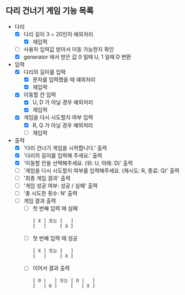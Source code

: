 ## 다리 건너기 게임 기능 목록

- 다리
    - [X] 다리 길이 3 ~ 20인지 예외처리
        - [X] 재입력
    - [ ] 사용자 입력값 받아서 이동 가능한지 확인
    - [X] generator 에서 받은 값 0 일때 U, 1 일때 D 변환

- 입력
    - [X] 다리의 길이를 입력
        - [X] 문자를 입력했을 때 예외처리
        - [X] 재입력
    - [X] 이동할 칸 입력
        - [X] U, D 가 아닐 경우 예외처리
        - [X] 재입력
    - [X] 게임을 다시 시도할지 여부 입력
        - [X] R, Q 가 아닐 경우 예외처리
        - [ ] 재입력

- 출력
    - [X] '다리 건너기 게임을 시작합니다.' 출력
    - [X] '다리의 길이를 입력해 주세요.' 출력
    - [X] '이동할 칸을 선택해주세요. (위: U, 아래: D)' 출력
    - [ ] '게임을 다시 시도할지 여부를 입력해주세요. (재시도: R, 종료: Q)' 출력
    - [ ] '최종 게임 결과' 출력
    - [ ] '게임 성공 여부: 성공 / 실패' 출력
    - [ ] '총 시도한 횟수: N' 출력
    - [ ] 게임 결과 출력
        - [ ] 첫 번째 입력 때 실패
          ```
          [ X ] 또는 [   ] 
          [   ]     [ X ]
          ```
        - [ ] 첫 번째 입력 때 성공
          ```
          [ X ] 또는 [   ] 
          [   ]     [ X ]
          ```
        - [ ] 이어서 결과 출력
          ```
          [ O |   ] 또는 [ O |   ] 
          [   | O ]     [   | X ]
          ```
